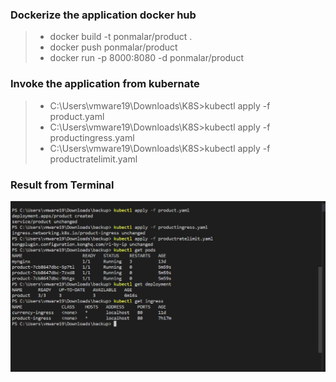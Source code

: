 ### __Dockerize the application docker hub__
> * docker build -t ponmalar/product .  
> * docker push ponmalar/product
> * docker run -p 8000:8080 -d ponmalar/product

### __Invoke the application from kubernate__
> * C:\Users\vmware19\Downloads\K8S>kubectl apply -f product.yaml
> * C:\Users\vmware19\Downloads\K8S>kubectl apply -f productingress.yaml 
> * C:\Users\vmware19\Downloads\K8S>kubectl apply -f productratelimit.yaml

### __Result from Terminal__
![product Result](./image.jpg)
 

 

 

 
 
 

 


 


 
 
